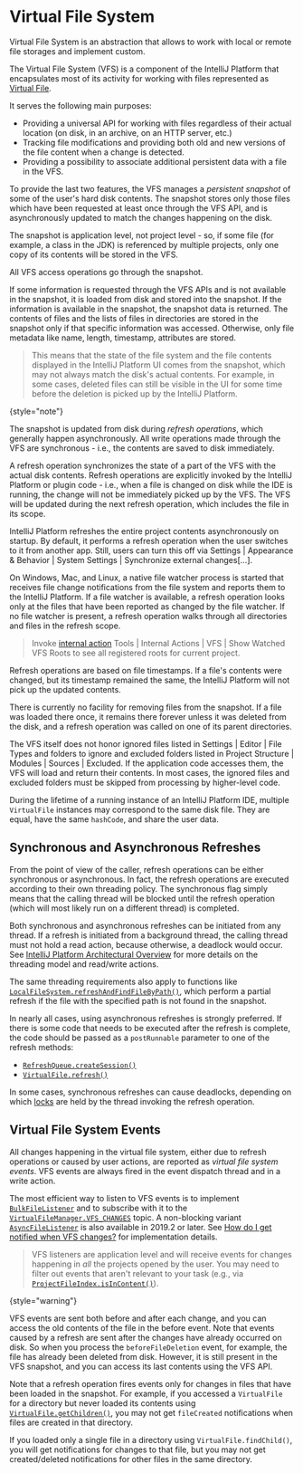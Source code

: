 # Virtual File System

<!-- Copyright 2000-2023 JetBrains s.r.o. and contributors. Use of this source code is governed by the Apache 2.0 license. -->

<link-summary>Virtual File System is an abstraction that allows to work with local or remote file storages and implement custom.</link-summary>

The Virtual File System (VFS) is a component of the IntelliJ Platform that encapsulates most of its activity for working with files represented as [Virtual File](virtual_file.md).

It serves the following main purposes:

* Providing a universal API for working with files regardless of their actual location (on disk, in an archive, on an HTTP server, etc.)
* Tracking file modifications and providing both old and new versions of the file content when a change is detected.
* Providing a possibility to associate additional persistent data with a file in the VFS.

To provide the last two features, the VFS manages a _persistent snapshot_ of some of the user's hard disk contents.
The snapshot stores only those files which have been requested at least once through the VFS API, and is asynchronously updated to match the changes happening on the disk.

The snapshot is application level, not project level - so, if some file (for example, a class in the JDK) is referenced by multiple projects, only one copy of its contents will be stored in the VFS.

All VFS access operations go through the snapshot.

If some information is requested through the VFS APIs and is not available in the snapshot, it is loaded from disk and stored into the snapshot.
If the information is available in the snapshot, the snapshot data is returned.
The contents of files and the lists of files in directories are stored in the snapshot only if that specific information was accessed.
Otherwise, only file metadata like name, length, timestamp, attributes are stored.

> This means that the state of the file system and the file contents displayed in the IntelliJ Platform UI comes from the snapshot, which may not always match the disk's actual contents.
> For example, in some cases, deleted files can still be visible in the UI for some time before the deletion is picked up by the IntelliJ Platform.
>
{style="note"}

The snapshot is updated from disk during _refresh operations_, which generally happen asynchronously.
All write operations made through the VFS are synchronous - i.e., the contents are saved to disk immediately.

A refresh operation synchronizes the state of a part of the VFS with the actual disk contents.
Refresh operations are explicitly invoked by the IntelliJ Platform or plugin code - i.e., when a file is changed on disk while the IDE is running, the change will not be immediately picked up by the VFS.
The VFS will be updated during the next refresh operation, which includes the file in its scope.

IntelliJ Platform refreshes the entire project contents asynchronously on startup.
By default, it performs a refresh operation when the user switches to it from another app.
Still, users can turn this off via <ui-path>Settings | Appearance & Behavior | System Settings | Synchronize external changes\[...]</ui-path>.

On Windows, Mac, and Linux, a native file watcher process is started that receives file change notifications from the file system and reports them to the IntelliJ Platform.
If a file watcher is available, a refresh operation looks only at the files that have been reported as changed by the file watcher.
If no file watcher is present, a refresh operation walks through all directories and files in the refresh scope.

> Invoke [internal action](internal_actions_intro.md) <ui-path>Tools | Internal Actions | VFS | Show Watched VFS Roots</ui-path> to see all registered roots for current project.
>

Refresh operations are based on file timestamps.
If a file's contents were changed, but its timestamp remained the same, the IntelliJ Platform will not pick up the updated contents.

There is currently no facility for removing files from the snapshot.
If a file was loaded there once, it remains there forever unless it was deleted from the disk, and a refresh operation was called on one of its parent directories.

The VFS itself does not honor ignored files listed in <ui-path>Settings | Editor | File Types</ui-path> and folders to ignore and excluded folders listed in <ui-path>Project Structure | Modules | Sources | Excluded</ui-path>.
If the application code accesses them, the VFS will load and return their contents.
In most cases, the ignored files and excluded folders must be skipped from processing by higher-level code.

During the lifetime of a running instance of an IntelliJ Platform IDE, multiple `VirtualFile` instances may correspond to the same disk file.
They are equal, have the same `hashCode`, and share the user data.

## Synchronous and Asynchronous Refreshes

From the point of view of the caller, refresh operations can be either synchronous or asynchronous.
In fact, the refresh operations are executed according to their own threading policy.
The synchronous flag simply means that the calling thread will be blocked until the refresh operation (which will most likely run on a different thread) is completed.

Both synchronous and asynchronous refreshes can be initiated from any thread.
If a refresh is initiated from a background thread, the calling thread must not hold a read action, because otherwise, a deadlock would occur.
See [IntelliJ Platform Architectural Overview](threading_model.md) for more details on the threading model and read/write actions.

The same threading requirements also apply to functions like [`LocalFileSystem.refreshAndFindFileByPath()`](%gh-ic%/platform/analysis-api/src/com/intellij/openapi/vfs/LocalFileSystem.java), which perform a partial refresh if the file with the specified path is not found in the snapshot.

In nearly all cases, using asynchronous refreshes is strongly preferred.
If there is some code that needs to be executed after the refresh is complete, the code should be passed as a `postRunnable` parameter to one of the refresh methods:

* [`RefreshQueue.createSession()`](%gh-ic%/platform/analysis-api/src/com/intellij/openapi/vfs/newvfs/RefreshQueue.java)
* [`VirtualFile.refresh()`](%gh-ic%/platform/core-api/src/com/intellij/openapi/vfs/VirtualFile.java)

In some cases, synchronous refreshes can cause deadlocks, depending on which [locks](threading_model.md#read-write-lock) are held by the thread invoking the refresh operation.

## Virtual File System Events

All changes happening in the virtual file system, either due to refresh operations or caused by user actions, are reported as _virtual file system events_.
VFS events are always fired in the event dispatch thread and in a write action.

The most efficient way to listen to VFS events is to implement [`BulkFileListener`](%gh-ic%/platform/core-api/src/com/intellij/openapi/vfs/newvfs/BulkFileListener.java) and to subscribe with it to the [`VirtualFileManager.VFS_CHANGES`](%gh-ic%/platform/core-api/src/com/intellij/openapi/vfs/VirtualFileManager.java) topic.
A non-blocking variant [`AsyncFileListener`](%gh-ic%/platform/core-api/src/com/intellij/openapi/vfs/AsyncFileListener.java) is also available in 2019.2 or later.
See [How do I get notified when VFS changes?](virtual_file.md#how-do-i-get-notified-when-vfs-changes) for implementation details.

> VFS listeners are application level and will receive events for changes happening in *all* the projects opened by the user.
> You may need to filter out events that aren't relevant to your task (e.g., via [`ProjectFileIndex.isInContent()`](%gh-ic%/platform/projectModel-api/src/com/intellij/openapi/roots/ProjectFileIndex.java)).
>
{style="warning"}

VFS events are sent both before and after each change, and you can access the old contents of the file in the before event.
Note that events caused by a refresh are sent after the changes have already occurred on disk.
So when you process the `beforeFileDeletion` event, for example, the file has already been deleted from disk.
However, it is still present in the VFS snapshot, and you can access its last contents using the VFS API.

Note that a refresh operation fires events only for changes in files that have been loaded in the snapshot.
For example, if you accessed a `VirtualFile` for a directory but never loaded its contents using [`VirtualFile.getChildren()`](%gh-ic%/platform/core-api/src/com/intellij/openapi/vfs/VirtualFile.java), you may not get `fileCreated` notifications when files are created in that directory.

If you loaded only a single file in a directory using `VirtualFile.findChild()`, you will get notifications for changes to that file, but you may not get created/deleted notifications for other files in the same directory.
